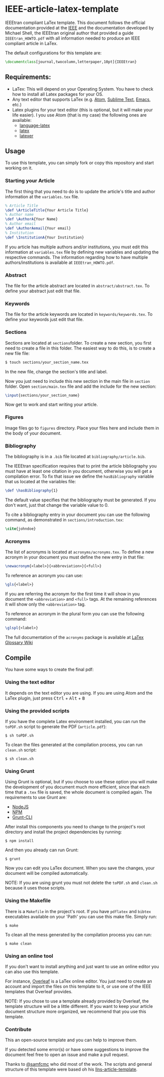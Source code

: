 # IEEE-article-latex-template

IEEEtran compliant LaTex template. This document follows the official documentation provided at
the [IEEE](https://www.ieee.org/publications_standards/publications/authors/author_templates.html) and
the documentation developed by Michael Shell, the IEEEtran original author that provided a guide
``IEEEtran_HOWTO.pdf`` with all information needed to produce an IEEE compliant article in LaTex.

The default configurations for this template are:

```latex
\documentclass[journal,twocolumn,letterpaper,10pt]{IEEEtran}
```
## Requirements:
* LaTex: This will depend on your Operating System. You have to check how to install all Latex packages for your OS.
* Any text editor that supports LaTex (e.g. [Atom](https://atom.io/), [Sublime Text](http://www.sublimetext.com/), [Emacs](https://www.gnu.org/software/emacs/), etc.)
* Latex plugins for your text editor (this is optional, but it will make your life easier).
I you use Atom (that is my case) the following ones are available:
  * [language-latex](https://atom.io/packages/language-latex)
  * [latex](https://atom.io/packages/latex)
  * [latexer](https://atom.io/packages/latexer)

## Usage
To use this template, you can simply fork or copy this repository and start working on it.

### Starting your Article
The first thing that you need to do is to update the article's title and author information at the ```variables.tex```
file.

```latex
% Article Title
\def \ArticleTitle{Your Article Title}
% Author name
\def \AuthorA{Your Name}
% Author email
\def \AuthorAemail{Your email}
% Institution
\def \InstitutionA{Your Institution}
```
If you article has multiple authors and/or institutions, you must edit this information at ```variables.tex```
file by defining new variables and updating the respective commands. The information regarding how to
have multiple authors/institutions is available at ``IEEEtran_HOWTO.pdf``.

### Abstract
The file for the article abstract are located in  ```abstract/abstract.tex```. To define your abstract
just edit that file.

### Keywords
The file for the article keywords are located in  ```keywords/keywords.tex```. To define your keywords
just edit that file.

### Sections
Sections are located at ```sections```folder.
To create a new section, you first need to create a file in this folder.
The easiest way to do this, is to create a new file file:

```sh
$ touch sections/your_section_name.tex
```

In the new file, change the section's title and label.

Now you just need to include this new section in the main file in ```section``` folder.
Open ```section/main.tex``` file and add the include for the new section:

```latex
\input{sections/your_section_name}
```

Now get to work and start writing your article.

### Figures
Image files go to ```figures``` directory.
Place your files here and include them in the body of your document.

### Bibliography
The bibliography is in a ``.bib`` file located at ```bibliography/article.bib```.

The IEEEtran specification requires that to print the article bibliography you must have at least
one citation in you document, otherwise you will get a compilation error. To fix that issue we
define the ``hasBibliography`` variable that us located at the variables file:

```latex
\def \hasBibliography{1}
```
The default value specifies that the bibliography must be generated. If you don't want, just that change the variable value to 0.

To cite a bibliography entry in your document you can use the following command, as demonstrated
in ```sections/introduction.tex```:

```latex
\cite{johndoe}
```

### Acronyms
The list of acronyms is located at ```acronyms/acronyms.tex```.  To define a new acronym in your document you must define the new entry in that file:

```latex
\newacronym{<label>}{<abbreviation>}{<full>}
```
To reference an acronym you can use:

```latex
\gls{<label>}
```
If you are referring the acronym for the first time it will show in you document the ```<abbreviation>``` and
```<full>``` tags. At the remaining references it will show only the ```<abbreviation>``` tag.

To reference an acronym in the plural form you can use the following command:

```latex
\glspl{<label>}
```

The full documentation of the ```acronyms``` package is available at [LaTex Glossary Wiki](https://en.wikibooks.org/wiki/LaTeX/Glossary)

## Compile
You have some ways to create the final pdf:

### Using the text editor
It depends on the text editor you are using.
If you are using Atom and the LaTex plugin, just press
<kbd>Ctrl</kbd> + <kbd>Alt</kbd> + <kbd>B</kbd>

### Using the provided scripts
If you have the complete Latex environment installed, you can run the ```toPDF.sh``` script to generate the PDF (```article.pdf```):
```
$ sh toPDF.sh
```

To clean the files generated at the compilation process, you can run ```clean.sh``` script:
```
$ sh clean.sh
```

### Using Grunt
Using Grunt is optional, but if you choose to use these option you will make the development of you document much more efficient, since that each time that a ``.tex`` file is saved, the whole document is compiled again. The requirements to use Grunt are:

- [NodeJS](https://nodejs.org/)
- [NPM](https://www.npmjs.com/)
- [Grunt-CLI](http://gruntjs.com/)

After install this components you need to change to the project's root directory and install
the project dependencies by running:
```
$ npm install
```
And then you already can run Grunt:
```
$ grunt
```
Now you can edit you LaTex document. When you save the changes, your document will be compiled automatically.

NOTE: If you are using grunt you must not delete the ```toPDF.sh``` and ```clean.sh``` because it uses those scripts.

### Using the Makefile
There is a ```Makefile``` in the project's root.
If you have `pdflatex` and `bibtex` executables available on your 'Path' you can use this make file.
Simply run:
```
$ make
```

To clean all the mess generated by the compilation process you can run:
```
$ make clean
```

### Using an online tool
If you don't want to install anything and just want to use an online editor you can also use this template.

For instance, [Overleaf](https://www.overleaf.com) is a LaTex online editor. You just need to create an account
and import the files on this template to it, or use one of the IEEE templates that Overleaf provides.

NOTE: If you chose to use a template already provided by Overleaf, the template structure will be a little
different. If you want to keep your article document structure more organized, we recommend that you use
this template.

### Contribute
This an open-source template and you can help to improve them.

If you detected some error(s) or have some suggestions to improve the document feel free to open an issue and make a pull request.

Thanks to [@samfcmc](https://github.com/samfcmc) who did most of the work. The scripts and general structure  of this template were based 
oh his [llns-article-template](https://github.com/samfcmc/llncs-article-template).

